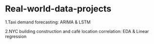 # Real-world-data-projects
1.Taxi demand forecasting:    ARIMA & LSTM

2.NYC building construction and café location correlation:  EDA & Linear regression
